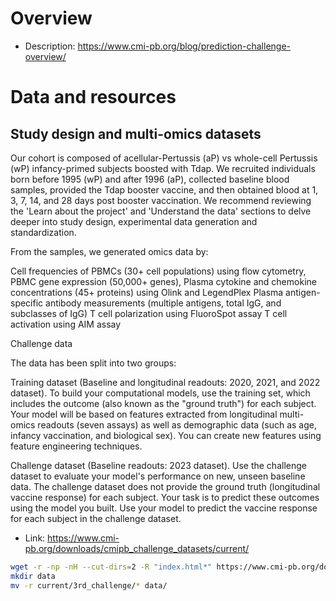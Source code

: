 
# Overview

- Description: https://www.cmi-pb.org/blog/prediction-challenge-overview/

# Data and resources

## Study design and multi-omics datasets

Our cohort is composed of acellular-Pertussis (aP) vs whole-cell Pertussis (wP) infancy-primed subjects boosted with Tdap. We recruited individuals born before 1995 (wP) and after 1996 (aP), collected baseline blood samples, provided the Tdap booster vaccine, and then obtained blood at 1, 3, 7, 14, and 28 days post booster vaccination. We recommend reviewing the 'Learn about the project' and 'Understand the data' sections to delve deeper into study design, experimental data generation and standardization.

From the samples, we generated omics data by:

Cell frequencies of PBMCs (30+ cell populations) using flow cytometry,
PBMC gene expression (50,000+ genes),
Plasma cytokine and chemokine concentrations (45+ proteins) using Olink and LegendPlex
Plasma antigen-specific antibody measurements (multiple antigens, total IgG, and subclasses of IgG)
T cell polarization using FluoroSpot assay
T cell activation using AIM assay

Challenge data

The data has been split into two groups:

Training dataset (Baseline and longitudinal readouts: 2020, 2021, and 2022 dataset). To build your computational models, use the training set, which includes the outcome (also known as the "ground truth") for each subject. Your model will be based on features extracted from longitudinal multi-omics readouts (seven assays) as well as demographic data (such as age, infancy vaccination, and biological sex). You can create new features using feature engineering techniques.

Challenge dataset (Baseline readouts: 2023 dataset). Use the challenge dataset to evaluate your model's performance on new, unseen baseline data. The challenge dataset does not provide the ground truth (longitudinal vaccine response) for each subject. Your task is to predict these outcomes using the model you built. Use your model to predict the vaccine response for each subject in the challenge dataset.

- Link: https://www.cmi-pb.org/downloads/cmipb_challenge_datasets/current/

```bash
wget -r -np -nH --cut-dirs=2 -R "index.html*" https://www.cmi-pb.org/downloads/cmipb_challenge_datasets/current/
mkdir data
mv -r current/3rd_challenge/* data/
```

